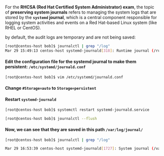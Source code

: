 For the **RHCSA (Red Hat Certified System Administrator) exam**, the topic of **preserving system journals** refers to managing the system logs that are stored by the **`systemd` journal**, which is a central component responsible for logging system activities and events on a Red Hat-based Linux system (like RHEL or CentOS).


by default, the audit logs are temporary and are not being saved:

```bash
[root@centos-host bob]$ journalctl | grep "/log"
Mar 29 15:49:13 centos-host systemd-journald[318]: Runtime journal (/run/log/journal/2e407637679b477eb3e2a25b8ad9611d) is 820.0K, max 6.4M, 5.6M free.
```

#### Edit the configuration file for the systemd journal to make them persistent: `/etc/systemd/journald.conf`

```bash
[root@centos-host bob]$ vim /etc/systemd/journald.conf
```

#### Change `#Storage=auto` to `Storage=persistent`


#### Restart `systemd-journald`

```bash
[root@centos-host bob]$ systemctl restart systemd-journald.service

[root@centos-host bob]$ journalctl --flush
```

#### Now, we can see that they are saved in this path `/var/log/journal/`
```bash
[root@centos-host bob]$ journalctl | grep "/log"

Mar 29 16:53:39 centos-host systemd-journald[1727]: System journal (/var/log/journal/2e407637679b477eb3e2a25b8ad9611d) is 8.0M, max 4.0G, 3.9G free.
```
